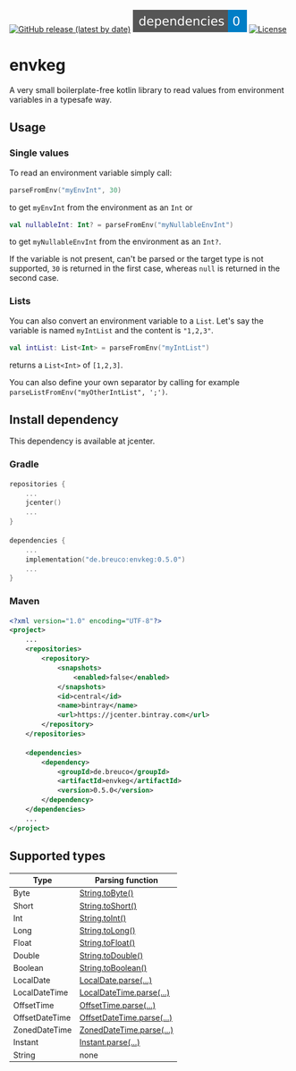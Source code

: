 [![GitHub release (latest by date)](https://img.shields.io/github/v/release/breucode/envkeg?style=flat-square)](https://github.com/breucode/envkeg/releases)
[![License](dependencies-badge.svg)](build.gradle.kts)
[![License](https://img.shields.io/github/license/breucode/envkeg?style=flat-square)](LICENSE)

# envkeg
A very small boilerplate-free kotlin library to read values from environment variables in a typesafe way.

## Usage
### Single values
To read an environment variable simply call:

```kotlin
parseFromEnv("myEnvInt", 30)
```

to get `myEnvInt` from the environment as an `Int` or

```kotlin
val nullableInt: Int? = parseFromEnv("myNullableEnvInt")
```
to get `myNullableEnvInt` from the environment as an `Int?`.

If the variable is not present, can't be parsed or the target type is not supported, `30` is returned in the first case, whereas `null` is returned in 
the second case.

### Lists
You can also convert an environment variable to a `List`. Let's say the variable is named `myIntList` and the content is `"1,2,3"`.

```kotlin
val intList: List<Int> = parseFromEnv("myIntList")
```

returns a `List<Int>` of `[1,2,3]`.

You can also define your own separator by calling for example `parseListFromEnv("myOtherIntList", ';')`.

## Install dependency
This dependency is available at jcenter.

### Gradle
```kotlin
repositories {
    ...
    jcenter()
    ...
}

dependencies {
    ...
    implementation("de.breuco:envkeg:0.5.0")
    ...
}
```

### Maven
```xml
<?xml version="1.0" encoding="UTF-8"?>
<project>
    ...
    <repositories>
        <repository>
            <snapshots>
                <enabled>false</enabled>
            </snapshots>
            <id>central</id>
            <name>bintray</name>
            <url>https://jcenter.bintray.com</url>
        </repository>
    </repositories>

    <dependencies>
        <dependency>
            <groupId>de.breuco</groupId>
            <artifactId>envkeg</artifactId>
            <version>0.5.0</version>
        </dependency>
    </dependencies>
    ...
</project>
```

## Supported types
| Type           | Parsing function                                                                                                                   |
| -------------- | ---------------------------------------------------------------------------------------------------------------------------------- |
| Byte           | [String.toByte()](https://kotlinlang.org/api/latest/jvm/stdlib/kotlin.text/to-byte.html)                                           |
| Short          | [String.toShort()](https://kotlinlang.org/api/latest/jvm/stdlib/kotlin.text/to-short.html)                                         |
| Int            | [String.toInt()](https://kotlinlang.org/api/latest/jvm/stdlib/kotlin.text/to-int.html)                                             |
| Long           | [String.toLong()](https://kotlinlang.org/api/latest/jvm/stdlib/kotlin.text/to-long.html)                                           |
| Float          | [String.toFloat()](https://kotlinlang.org/api/latest/jvm/stdlib/kotlin.text/to-float.html)                                         |
| Double         | [String.toDouble()](https://kotlinlang.org/api/latest/jvm/stdlib/kotlin.text/to-double.html)                                       |
| Boolean        | [String.toBoolean()](https://kotlinlang.org/api/latest/jvm/stdlib/kotlin.text/to-boolean.html)                                     |
| LocalDate      | [LocalDate.parse(...)](https://docs.oracle.com/javase/8/docs/api/java/time/LocalDate.html#parse-java.lang.CharSequence-)           |
| LocalDateTime  | [LocalDateTime.parse(...)](https://docs.oracle.com/javase/8/docs/api/java/time/LocalDateTime.html#parse-java.lang.CharSequence-)   |
| OffsetTime     | [OffsetTime.parse(...)](https://docs.oracle.com/javase/8/docs/api/java/time/OffsetTime.html#parse-java.lang.CharSequence-)         |
| OffsetDateTime | [OffsetDateTime.parse(...)](https://docs.oracle.com/javase/8/docs/api/java/time/OffsetDateTime.html#parse-java.lang.CharSequence-) |
| ZonedDateTime  | [ZonedDateTime.parse(...)](https://docs.oracle.com/javase/8/docs/api/java/time/ZonedDateTime.html#parse-java.lang.CharSequence-)   |
| Instant        | [Instant.parse(...)](https://docs.oracle.com/javase/8/docs/api/java/time/Instant.html#parse-java.lang.CharSequence-)               |
| String         | none                                                                                                                               |